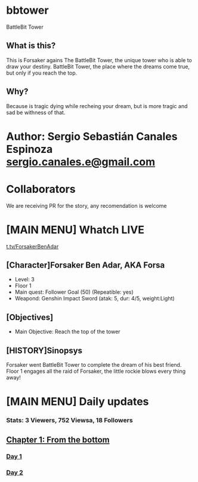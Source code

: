 # bbtower
BattleBit Tower

## What is this?
This is Forsaker agains The BattleBit Tower, the unique tower who is able to draw your destiny.
BattleBit Tower, the place where the dreams come true, but only if you reach the top.

## Why?
Because is tragic dying while recheing your dream, but is more tragic and sad be withness of that.

# Author: Sergio Sebastián Canales Espinoza <sergio.canales.e@gmail.com>

# Collaborators
We are receiving PR for the story, any recomendation is welcome

# [MAIN MENU] Whatch LIVE
  [t.tv/ForsakerBenAdar](https://www.twitch.tv/forsakerbenadar)

## [Character]Forsaker Ben Adar, AKA Forsa
  - Level: 3
  - Floor 1
  - Main quest: Follower Goal (50) (Repeatible: yes)
  - Weapond: Genshin Impact Sword (atak: 5, dur: 4/5, weight:Light)


## [Objectives]
  - Main Objective: Reach the top of the tower


## [HISTORY]Sinopsys
Forsaker went BattleBit Tower to complete the dream of his best friend.
Floor 1 engages all the raid of Forsaker, the little rockie blows every thing away!

# [MAIN MENU] Daily updates

### Stats: 3 Viewers, 752 Viewsa, 18 Followers

## [Chapter 1: From the bottom]()
### [Day 1](day0001.md)
### [Day 2](day0002.md)

